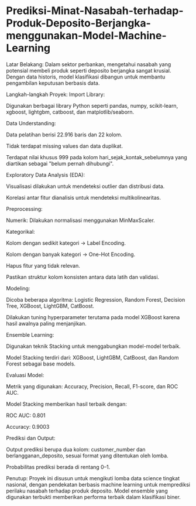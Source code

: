# Prediksi-Minat-Nasabah-terhadap-Produk-Deposito-Berjangka-menggunakan-Model-Machine-Learning

Latar Belakang:
Dalam sektor perbankan, mengetahui nasabah yang potensial membeli produk seperti deposito berjangka sangat krusial. Dengan data historis, model klasifikasi dibangun untuk membantu pengambilan keputusan berbasis data.

Langkah-langkah Proyek:
Import Library:

Digunakan berbagai library Python seperti pandas, numpy, scikit-learn, xgboost, lightgbm, catboost, dan matplotlib/seaborn.

Data Understanding:

Data pelatihan berisi 22.916 baris dan 22 kolom.

Tidak terdapat missing values dan data duplikat.

Terdapat nilai khusus 999 pada kolom hari_sejak_kontak_sebelumnya yang diartikan sebagai "belum pernah dihubungi".

Exploratory Data Analysis (EDA):

Visualisasi dilakukan untuk mendeteksi outlier dan distribusi data.

Korelasi antar fitur dianalisis untuk mendeteksi multikolinearitas.

Preprocessing:

Numerik: Dilakukan normalisasi menggunakan MinMaxScaler.

Kategorikal:

Kolom dengan sedikit kategori → Label Encoding.

Kolom dengan banyak kategori → One-Hot Encoding.

Hapus fitur yang tidak relevan.

Pastikan struktur kolom konsisten antara data latih dan validasi.

Modeling:

Dicoba beberapa algoritma: Logistic Regression, Random Forest, Decision Tree, XGBoost, LightGBM, CatBoost.

Dilakukan tuning hyperparameter terutama pada model XGBoost karena hasil awalnya paling menjanjikan.

Ensemble Learning:

Digunakan teknik Stacking untuk menggabungkan model-model terbaik.

Model Stacking terdiri dari: XGBoost, LightGBM, CatBoost, dan Random Forest sebagai base models.

Evaluasi Model:

Metrik yang digunakan: Accuracy, Precision, Recall, F1-score, dan ROC AUC.

Model Stacking memberikan hasil terbaik dengan:

ROC AUC: 0.801

Accuracy: 0.9003

Prediksi dan Output:

Output prediksi berupa dua kolom: customer_number dan berlangganan_deposito, sesuai format yang ditentukan oleh lomba.

Probabilitas prediksi berada di rentang 0–1.

Penutup:
Proyek ini disusun untuk mengikuti lomba data science tingkat nasional, dengan pendekatan berbasis machine learning untuk memprediksi perilaku nasabah terhadap produk deposito. Model ensemble yang digunakan terbukti memberikan performa terbaik dalam klasifikasi biner.
